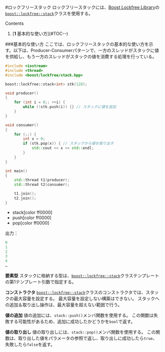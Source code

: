 #ロックフリースタック
ロックフリースタックには、[Boost Lockfree Library](http://www.boost.org/libs/lockfree/)の[`boost::lockfree::stack`](http://www.boost.org/doc/libs/release/doc/html/boost/lockfree/stack.html)クラスを使用する。

Contents
<ol class='goog-toc'><li class='goog-toc'>[<strong>1 </strong>基本的な使い方](#TOC--)</li></ol>




###基本的な使い方
ここでは、ロックフリースタックの基本的な使い方を示す。以下は、Producer-Consumerパターンで、一方のスレッドがスタックに値を供給し、もう一方のスレッドがスタックの値を消費する処理を行っている。

```cpp
#include <iostream>
#include <thread>
#include <boost/lockfree/stack.hpp>

boost::lockfree::stack<int> stk(128);

void producer()
{
    for (int i = 0;; ++i) {
        while (!stk.push(i)) {} // スタックに値を追加
    }
}

void consumer()
{
    for (;;) {
        int x = 0;
        if (stk.pop(x)) { // スタックから値を取り出す
            std::cout << x << std::endl;
        }
    }
}

int main()
{
    std::thread t1(producer);
    std::thread t2(consumer);

    t1.join();
    t2.join();
}
```
* stack[color ff0000]
* push[color ff0000]
* pop[color ff0000]

出力：
```cpp
0
1
2
3
4
…
```

<b>要素型</b>
スタックに格納する型は、[`boost::lockfree::stack`](http://www.boost.org/doc/libs/release/doc/html/boost/lockfree/stack.html)クラステンプレートの第1テンプレート引数で指定する。

<b>コンストラクタ</b>
[`boost::lockfree::stack`](http://www.boost.org/doc/libs/release/doc/html/boost/lockfree/stack.html)クラスのコンストラクタでは、スタックの最大容量を設定する。
最大容量を設定しない構築はできない。
スタックへの追加＆取り出し操作は、最大容量を超えない範囲で行う。

<b>値の追加</b>
値の追加には、`stack::push()`メンバ関数を使用する。
この関数は失敗する可能性があるため、追加に成功したかどうかを`bool`で返す。

<b>値の取り出し</b>
値の取り出しには、`stack::pop()`メンバ関数を使用する。
この関数は、取り出した値をパラメータの参照で返し、取り出しに成功したら`true`、失敗したら`false`を返す。

